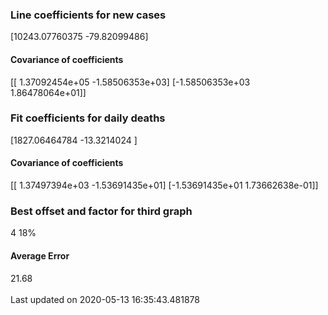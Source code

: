 <h3>Line coefficients for new cases</h3>
[10243.07760375   -79.82099486]
<h4>Covariance of coefficients</h4>
[[ 1.37092454e+05 -1.58506353e+03]
 [-1.58506353e+03  1.86478064e+01]]
<h3>Fit coefficients for daily deaths</h3>
[1827.06464784  -13.3214024 ]
<h4>Covariance of coefficients</h4>
[[ 1.37497394e+03 -1.53691435e+01]
 [-1.53691435e+01  1.73662638e-01]] <br/>
<h3>Best offset and factor for third graph</h3>
4 18%
<h4>Average Error</h4>
21.68
<br /><br />Last updated on 2020-05-13 16:35:43.481878
